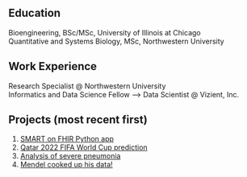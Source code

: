 ## Education

Bioengineering, BSc/MSc, University of Illinois at Chicago  
Quantitative and Systems Biology, MSc, Northwestern University

## Work Experience  

Research Specialist @ Northwestern University  
Informatics and Data Science Fellow --> Data Scientist @ Vizient, Inc.  

## Projects (most recent first)  

1. [SMART on FHIR Python app](https://github.com/tulachin/SMART-on-FHIR-Python-app)
2. [Qatar 2022 FIFA World Cup prediction](https://github.com/tulachin/Qatar_2022_world_cup_simulation)
3. [Analysis of severe pneumonia](https://github.com/tulachin/analyses_of_severe_pneumonia)
4. [Mendel cooked up his data!](https://github.com/tulachin/Mendel_cooked_up_his_data)

